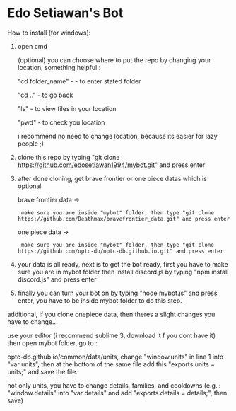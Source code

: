 # Edo Setiawan's Bot

How to install (for windows):

1. open cmd

	(optional) you can choose where to put the repo by changing your location, something helpful :

	"cd folder_name" - - to enter stated folder

	"cd .." - to go back

	"ls" - to view files in your location

	"pwd" - to check you location

	i recommend no need to change location, because its easier for lazy people ;)

2. clone this repo by typing "git clone https://github.com/edosetiawan1994/mybot.git" and press enter

3. after done cloning, get brave frontier or one piece datas which is optional

	brave frontier data -> 

		make sure you are inside "mybot" folder, then type "git clone https://github.com/Deathmax/bravefrontier_data.git" and press enter

	one piece data ->

		make sure you are inside "mybot" folder, then type "git clone https://github.com/optc-db/optc-db.github.io.git" and press enter

4. your data is all ready, next is to get the bot ready, first you have to make sure you are in mybot folder then install discord.js by typing "npm install discord.js" and press enter

5. finally you can turn your bot on by typing "node mybot.js" and press enter, you have to be inside mybot folder to do this step.


additional, if you clone onepiece data, then theres a slight changes you have to change...

use your editor (i recommend sublime 3, download it f you dont have it) then open mybot folder, go to : 

optc-db.github.io/common/data/units, change "window.units" in line 1 into "var units", then at the bottom of the same file add this "exports.units = units;" and save the file.

not only units, you have to change details, families, and cooldowns (e.g. : "window.details" into "var details" and add "exports.details = details;", then save)